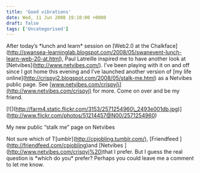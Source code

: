 ```yaml
---
title: 'Good vibrations'
date: Wed, 11 Jun 2008 19:10:00 +0000
draft: false
tags: ['Uncategorised']
---
```


After today’s \*lunch and learn\* session on \[Web2.0 at the Chalkface\](http://swansea-learninglab.blogspot.com/2008/05/swanevent-lunch-learn-web-20-at.html), Paul Latreille inspired me to have another look at \[Netvibes\](http://www.netvibes.com/). I’ve been playing with it on and off since I got home this evening and I’ve launched another version of \[my life online\](http://crispyj2.blogspot.com/2008/05/stalk-me.html) as a Netvibes public page. See \[www.netvibes.com/crispyj\](http://www.netvibes.com/crispyj) for more. Come on over and be my friend.

\[!\[\](http://farm4.static.flickr.com/3153/2571254960\_2493e001db.jpg)\](http://www.flickr.com/photos/51214457@N00/2571254960)

My new public “stalk me” page on Netvibes

Not sure which of T\[umblr\](http://cpjobling.tumblr.com/), \[Friendfeed \](http://friendfeed.com/cpjobling)and \[Netvibes \](http://www.netvibes.com/crispyj%20)that I prefer. But I guess the real question is \*which do you\* prefer? Perhaps you could leave me a comment to let me know.
